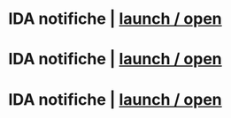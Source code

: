 # IDA notifiche | [launch / open](http://ida-inclusive-digital-assistant.io/ccristiano22/prototipi/IDAnotifiche)

# IDA notifiche | [launch / open](http://ida-inclusive-digital-assistant.io/prototipi/IDAnotifiche)

# IDA notifiche | [launch / open](http://prototipi/IDAnotifiche)
